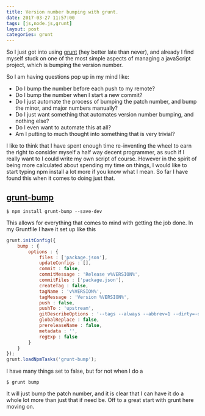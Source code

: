 ```yaml
---
title: Version number bumping with grunt.
date: 2017-03-27 11:57:00
tags: [js,node.js,grunt]
layout: post
categories: grunt
---
```


So I just got into using [grunt](https://gruntjs.com/) (hey better late than never), and already I find myself stuck on one of the most simple aspects of managing a javaScript project, which is bumping the version number.

<!-- more -->

So I am having questions pop up in my mind like:

* Do I bump the number before each push to my remote?
* Do I bump the number when I start a new commit?
* Do I just automate the process of bumping the patch number, and bump the minor, and major numbers manually?
* Do I just want something that automates version number bumping, and nothing else?
* Do I even want to automate this at all?
* Am I putting to much thought into something that is very trivial?

I like to think that I have spent enough time re-inventing the wheel to earn the right to consider myself a half way decent programmer, as such if I really want to I could write my own script of course. However in the spirit of being more calculated about spending my time on things, I would like to start typing npm install a lot more if you know what I mean. So far I have found this when it comes to doing just that.

## [grunt-bump](https://www.npmjs.com/package/grunt-bump)

```
$ npm install grunt-bump --save-dev
```

This allows for everything that comes to mind with getting the job done. In my Gruntfile I have it set up like this


```js
grunt.initConfig({
    bump : {
        options : {
            files : ['package.json'],
            updateConfigs : [],
            commit : false,
            commitMessage : 'Release v%VERSION%',
            commitFiles : ['package.json'],
            createTag : false,
            tagName : 'v%VERSION%',
            tagMessage : 'Version %VERSION%',
            push : false,
            pushTo : 'upstream',
            gitDescribeOptions : '--tags --always --abbrev=1 --dirty=-d',
            globalReplace : false,
            prereleaseName : false,
            metadata : '',
            regExp : false
        }
    }
});
grunt.loadNpmTasks('grunt-bump');
```

I have many things set to false, but for not when I do a

```
$ grunt bump
```

It will just bump the patch number, and it is clear that I can have it do a whole lot more than just that if need be. Off to a great start with grunt here moving on.